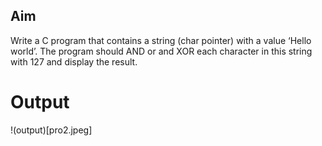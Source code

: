 ## Aim
Write a C program that contains a string (char pointer) with a value ‘Hello world’. The program should AND or and XOR each character in this string with 127 and display the result.

# Output
!(output)[pro2.jpeg]
